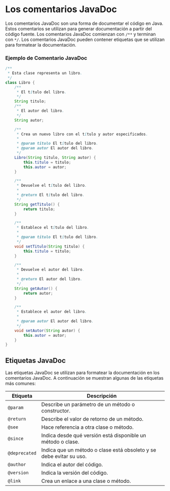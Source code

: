 # Los comentarios JavaDoc

Los comentarios JavaDoc son una forma de documentar el código en Java. Estos comentarios se utilizan para generar
documentación a partir del código fuente. Los comentarios JavaDoc comienzan con `/**` y terminan con `*/`. Los
comentarios JavaDoc pueden contener etiquetas que se utilizan para formatear la documentación.

### Ejemplo de Comentario JavaDoc

```java
/**
 * Esta clase representa un libro.
 */
class Libro {
    /**
     * El título del libro.
     */
    String titulo;
    /**
     * El autor del libro.
     */
    String autor;

    /**
     * Crea un nuevo libro con el título y autor especificados.
     *
     * @param titulo El título del libro.
     * @param autor El autor del libro.
     */
    Libro(String titulo, String autor) {
        this.titulo = titulo;
        this.autor = autor;
    }

    /**
     * Devuelve el título del libro.
     *
     * @return El título del libro.
     */
    String getTitulo() {
        return titulo;
    }

    /**
     * Establece el título del libro.
     *
     * @param titulo El título del libro.
     */
    void setTitulo(String titulo) {
        this.titulo = titulo;
    }

    /**
     * Devuelve el autor del libro.
     *
     * @return El autor del libro.
     */
    String getAutor() {
        return autor;
    }

    /**
     * Establece el autor del libro.
     *
     * @param autor El autor del libro.
     */
    void setAutor(String autor) {
        this.autor = autor;
    }
}
```

## Etiquetas JavaDoc

Las etiquetas JavaDoc se utilizan para formatear la documentación en los comentarios JavaDoc. A continuación se muestran
algunas de las etiquetas más comunes:

| Etiqueta      | Descripción                                                         |
|---------------|---------------------------------------------------------------------|
| `@param`      | Describe un parámetro de un método o constructor.                   |
| `@return`     | Describe el valor de retorno de un método.                          |
| `@see`        | Hace referencia a otra clase o método.                              |
| `@since`      | Indica desde qué versión está disponible un método o clase.         |
| `@deprecated` | Indica que un método o clase está obsoleto y se debe evitar su uso. |
| `@author`     | Indica el autor del código.                                         |
| `@version`    | Indica la versión del código.                                       |
| `@link`       | Crea un enlace a una clase o método.                                |
